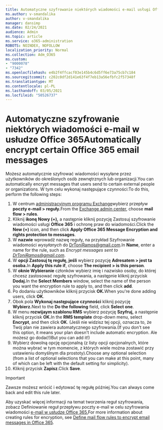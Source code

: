 ```yaml
---
title: Automatyczne szyfrowanie niektórych wiadomości e-mail usługi Office 365
ms.author: v-smandalika
author: v-smandalika
manager: dansimp
ms.date: 02/24/2021
audience: Admin
ms.topic: article
ms.service: o365-administration
ROBOTS: NOINDEX, NOFOLLOW
localization_priority: Normal
ms.collection: Adm_O365
ms.custom:
- "9000078"
- "7342"
ms.openlocfilehash: e4b2f4ffcacf03e145b4c6d5ff6e73a75cb7c184
ms.sourcegitcommit: c202c0df2d141e63f4f7eb13a56efbfc2f57348f
ms.translationtype: MT
ms.contentlocale: pl-PL
ms.lasthandoff: 03/05/2021
ms.locfileid: "50526737"
---
```

# <a name="automatically-encrypt-certain-office-365-email-messages"></a><span data-ttu-id="70eeb-102">Automatyczne szyfrowanie niektórych wiadomości e-mail w usłudze Office 365</span><span class="sxs-lookup"><span data-stu-id="70eeb-102">Automatically encrypt certain Office 365 email messages</span></span>

<span data-ttu-id="70eeb-103">Możesz automatycznie szyfrować wiadomości wysyłane przez użytkowników do określonych osób zewnętrznych lub organizacji.</span><span class="sxs-lookup"><span data-stu-id="70eeb-103">You can automatically encrypt messages that users send to certain external people or organizations.</span></span> <span data-ttu-id="70eeb-104">W tym celu wykonaj następujące czynności:</span><span class="sxs-lookup"><span data-stu-id="70eeb-104">To do this, perform the following steps:</span></span>

1. <span data-ttu-id="70eeb-105">W centrum [administracyjnym programu Exchange](https://outlook.office365.com/ecp/)wybierz przepływ **poczty e-mail > reguły.**</span><span class="sxs-lookup"><span data-stu-id="70eeb-105">From the [Exchange admin center](https://outlook.office365.com/ecp/), choose **mail flow > rules**.</span></span> 
2. <span data-ttu-id="70eeb-106">Kliknij **ikonę Nowy (+),** a następnie kliknij pozycję Zastosuj szyfrowanie wiadomości usługi **Office 365** i ochronę praw do wiadomości.</span><span class="sxs-lookup"><span data-stu-id="70eeb-106">Click the **New (+)** icon, and then click **Apply Office 365 Message Encryption and rights protection to messages**.</span></span>
3. <span data-ttu-id="70eeb-107">W **nazwie** wprowadź nazwę reguły, na przykład Szyfrowanie wiadomości *wysyłanych* do DrToniRamos@gmail.com.</span><span class="sxs-lookup"><span data-stu-id="70eeb-107">In **Name**, enter a name for the rule, such as *Encrypt messages sent to DrToniRamos@gmail.com*.</span></span>
4. <span data-ttu-id="70eeb-108">W **opcji Zastosuj tę regułę, jeśli** wybierz pozycję **Adresatem > jest ta osoba.**</span><span class="sxs-lookup"><span data-stu-id="70eeb-108">In **Apply this rule if**, choose **The recipient > is this person**.</span></span> 
5. <span data-ttu-id="70eeb-109">W **oknie Wybieranie** członków wybierz imię i nazwisko osoby, do której chcesz zastosować regułę szyfrowania, a następnie kliknij przycisk **Dodaj.**</span><span class="sxs-lookup"><span data-stu-id="70eeb-109">In the **Select Members** window, select the name of the person you want the encryption rule to apply to, and then click **add**.</span></span> 
6. <span data-ttu-id="70eeb-110">Po dodaniu użytkowników kliknij przycisk **OK.**</span><span class="sxs-lookup"><span data-stu-id="70eeb-110">When you're done adding users, click **OK**.</span></span>
7. <span data-ttu-id="70eeb-111">Obok pola **Wykonaj następujące czynności** kliknij pozycję **Wybierz.**</span><span class="sxs-lookup"><span data-stu-id="70eeb-111">Next to the **Do the following** field, click **Select one**.</span></span> 
8. <span data-ttu-id="70eeb-112">W menu **rozwijaym szablonu RMS** wybierz pozycję **Szyfruj,** a następnie kliknij przycisk **OK.**</span><span class="sxs-lookup"><span data-stu-id="70eeb-112">In the **RMS template** drop-down menu, select **Encrypt**, and then click **OK**.</span></span> <span data-ttu-id="70eeb-113">(Jeśli nie widzisz tej opcji, oznacza to, że Twój plan nie zawiera automatycznego szyfrowania.</span><span class="sxs-lookup"><span data-stu-id="70eeb-113">(If you don't see this option, it means your plan doesn't include automatic encryption.</span></span> <span data-ttu-id="70eeb-114">Ale możesz go dodać!)</span><span class="sxs-lookup"><span data-stu-id="70eeb-114">But you can add it!)</span></span>
9. <span data-ttu-id="70eeb-115">Wybierz dowolną opcję opcjonalną (z listy opcji opcjonalnych, które można wybrać w tym momencie, z których wiele można zostawić przy ustawieniu domyślnym dla prostoty).</span><span class="sxs-lookup"><span data-stu-id="70eeb-115">Choose any optional selection (from a list of optional selections that you can make at this point, many of which can be left with the default setting for simplicity).</span></span>
10. <span data-ttu-id="70eeb-116">Kliknij przycisk **Zapisz**.</span><span class="sxs-lookup"><span data-stu-id="70eeb-116">Click **Save**.</span></span>

> [!IMPORTANT]
> <span data-ttu-id="70eeb-117">Zawsze możesz wrócić i edytować tę regułę później.</span><span class="sxs-lookup"><span data-stu-id="70eeb-117">You can always come back and edit this rule later.</span></span>

<span data-ttu-id="70eeb-118">Aby uzyskać więcej informacji na temat tworzenia reguł szyfrowania, zobacz Definiowanie reguł przepływu poczty e-mail w celu szyfrowania wiadomości [e-mail w usłudze Office 365.](https://docs.microsoft.com/microsoft-365/compliance/define-mail-flow-rules-to-encrypt-email)</span><span class="sxs-lookup"><span data-stu-id="70eeb-118">For more information about creating rules for encryption, see [Define mail flow rules to encrypt email messages in Office 365](https://docs.microsoft.com/microsoft-365/compliance/define-mail-flow-rules-to-encrypt-email).</span></span>

